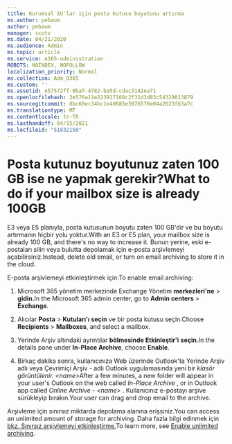 ```yaml
---
title: Kurumsal SU'lar için posta kutusu boyutunu artırma
ms.author: pebaum
author: pebaum
manager: scotv
ms.date: 04/21/2020
ms.audience: Admin
ms.topic: article
ms.service: o365-administration
ROBOTS: NOINDEX, NOFOLLOW
localization_priority: Normal
ms.collection: Adm_O365
ms.custom: ''
ms.assetid: e57572ff-0ba7-4782-ba5d-cdac3142ea71
ms.openlocfilehash: 3e576a11e223917160c2f31d3d83c54329013879
ms.sourcegitcommit: 8bc60ec34bc1e40685e3976576e04a2623f63a7c
ms.translationtype: MT
ms.contentlocale: tr-TR
ms.lasthandoff: 04/15/2021
ms.locfileid: "51832150"
---
```

# <a name="what-to-do-if-your-mailbox-size-is-already-100gb"></a><span data-ttu-id="867b3-102">Posta kutunuz boyutunuz zaten 100 GB ise ne yapmak gerekir?</span><span class="sxs-lookup"><span data-stu-id="867b3-102">What to do if your mailbox size is already 100GB</span></span>

<span data-ttu-id="867b3-103">E3 veya E5 planıyla, posta kutusunun boyutu zaten 100 GB'dir ve bu boyutu artırmanın hiçbir yolu yoktur.</span><span class="sxs-lookup"><span data-stu-id="867b3-103">With an E3 or E5 plan, your mailbox size is already 100 GB, and there's no way to increase it.</span></span> <span data-ttu-id="867b3-104">Bunun yerine, eski e-postaları silin veya bulutta depolamak için e-posta arşivlemeyi açabilirsiniz.</span><span class="sxs-lookup"><span data-stu-id="867b3-104">Instead, delete old email, or turn on email archiving to store it in the cloud.</span></span> 
  
<span data-ttu-id="867b3-105">E-posta arşivlemeyi etkinleştirmek için:</span><span class="sxs-lookup"><span data-stu-id="867b3-105">To enable email archiving:</span></span>
  
1. <span data-ttu-id="867b3-106">Microsoft 365 yönetim merkezinde Exchange Yönetim **merkezleri'ne** \> **gidin.**</span><span class="sxs-lookup"><span data-stu-id="867b3-106">In the Microsoft 365 admin center, go to **Admin centers** \> **Exchange**.</span></span> 
    
2. <span data-ttu-id="867b3-107">Alıcılar **Posta** \> **Kutuları'ı seçin** ve bir posta kutusu seçin.</span><span class="sxs-lookup"><span data-stu-id="867b3-107">Choose **Recipients** \> **Mailboxes**, and select a mailbox.</span></span> 
    
3. <span data-ttu-id="867b3-108">Yerinde Arşiv altındaki ayrıntılar **bölmesinde Etkinleştir'i** **seçin.**</span><span class="sxs-lookup"><span data-stu-id="867b3-108">In the details pane under **In-Place Archive**, choose **Enable**.</span></span> 
    
4. <span data-ttu-id="867b3-109">Birkaç dakika sonra, kullanıcınıza Web üzerinde Outlook'ta Yerinde  Arşiv adlı veya Çevrimiçi Arşiv - adlı Outlook uygulamasında yeni bir *klasör görüntülenir. \<name\>*</span><span class="sxs-lookup"><span data-stu-id="867b3-109">After a few minutes, a new folder will appear in your user's Outlook on the web called  *In-Place Archive*  , or in Outlook app called  *Online Archive - \<name\>*  .</span></span> <span data-ttu-id="867b3-110">Kullanıcınız e-postayı arşive sürükleyip bırakın.</span><span class="sxs-lookup"><span data-stu-id="867b3-110">Your user can drag and drop email to the archive.</span></span> 
    
<span data-ttu-id="867b3-111">Arşivleme için sınırsız miktarda depolama alanına erişsiniz.</span><span class="sxs-lookup"><span data-stu-id="867b3-111">You can access an unlimited amount of storage for archiving.</span></span> <span data-ttu-id="867b3-112">Daha fazla bilgi edinmek için [bkz. Sınırsız arşivlemeyi etkinleştirme.](https://docs.microsoft.com/microsoft-365/compliance/enable-unlimited-archiving)</span><span class="sxs-lookup"><span data-stu-id="867b3-112">To learn more, see [Enable unlimited archiving](https://docs.microsoft.com/microsoft-365/compliance/enable-unlimited-archiving).</span></span>
  

